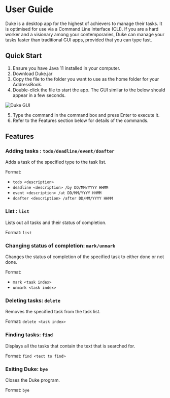 # User Guide

Duke is a desktop app for the highest of achievers to manage their tasks.
It is optimised for use via a Command Line Interface (CLI). If you are a hard
worker and a visionary among your contemporaries, Duke can manage your tasks
faster than traditional GUI apps, provided that you can type fast.

## Quick Start

1. Ensure you have Java 11 installed in your computer.
2. Download Duke.jar
3. Copy the file to the folder you want to use as the home folder for your AddressBook.
4. Double-click the file to start the app. The GUI similar to the below should appear in a few seconds.

![Duke GUI](https://https://github.com/doimoiboi/ip/blob/master/resources/duke-gui.png)

5. Type the command in the command box and press Enter to execute it.
6. Refer to the Features section below for details of the commands.

## Features


### Adding tasks : `todo/deadline/event/doafter`

Adds a task of the specified type to the task list.

Format:
- `todo <description>`
- `deadline <description> /by DD/MM/YYYY HHMM`
- `event <description> /at DD/MM/YYYY HHMM`
- `doafter <description> /after DD/MM/YYYY HHMM`


### List : `list`

Lists out all tasks and their status of completion.

Format: `list`


### Changing status of completion: `mark/unmark`

Changes the status of completion of the specified task to either done
or not done.

Format: 
- `mark <task index>`
- `unmark <task index>`


### Deleting tasks: `delete`

Removes the specified task from the task list.

Format: `delete <task index>`


### Finding tasks: `find`

Displays all the tasks that contain the text that is searched for.

Format: `find <text to find>`


### Exiting Duke: `bye`

Closes the Duke program.

Format: `bye`